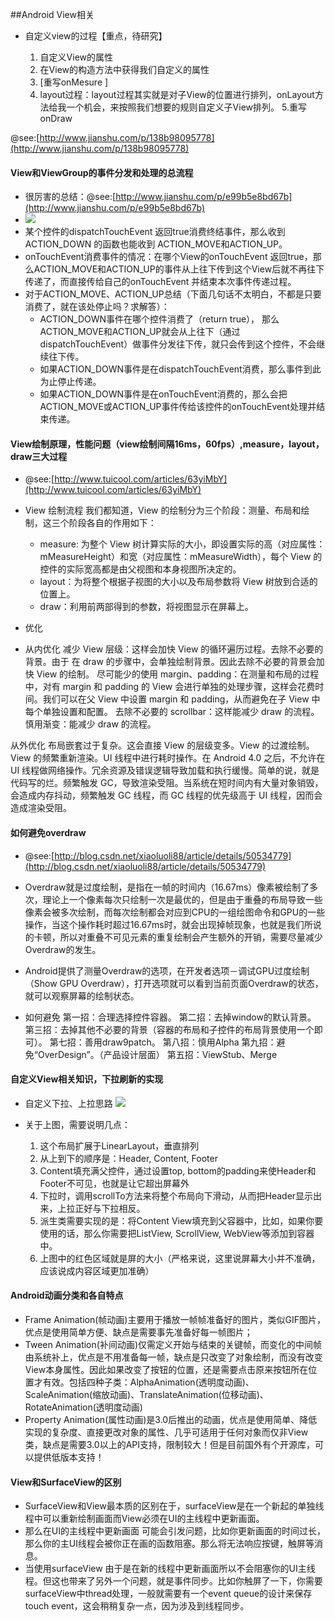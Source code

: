 ##Android View相关
*  自定义view的过程【重点，待研究】

	1. 自定义View的属性
	2. 在View的构造方法中获得我们自定义的属性
	3. [重写onMesure ]
	4. layout过程：layout过程其实就是对子View的位置进行排列，onLayout方法给我一个机会，来按照我们想要的规则自定义子View排列。
	5.重写onDraw

@see:[http://www.jianshu.com/p/138b98095778](http://www.jianshu.com/p/138b98095778)

#### View和ViewGroup的事件分发和处理的总流程
* 很厉害的总结：@see:[http://www.jianshu.com/p/e99b5e8bd67b](http://www.jianshu.com/p/e99b5e8bd67b)
* ![](http://upload-images.jianshu.io/upload_images/966283-b9cb65aceea9219b.png?imageMogr2/auto-orient/strip%7CimageView2/2/w/1240)
* 某个控件的dispatchTouchEvent 返回true消费终结事件，那么收到ACTION_DOWN 的函数也能收到 ACTION_MOVE和ACTION_UP。
* onTouchEvent消费事件的情况：在哪个View的onTouchEvent 返回true，那么ACTION_MOVE和ACTION_UP的事件从上往下传到这个View后就不再往下传递了，而直接传给自己的onTouchEvent 并结束本次事件传递过程。
* 对于ACTION_MOVE、ACTION_UP总结（下面几句话不太明白，不都是只要消费了，就在该处停止吗？求解答）：
	* ACTION_DOWN事件在哪个控件消费了（return true）， 那么ACTION_MOVE和ACTION_UP就会从上往下（通过dispatchTouchEvent）做事件分发往下传，就只会传到这个控件，不会继续往下传。
	* 如果ACTION_DOWN事件是在dispatchTouchEvent消费，那么事件到此为止停止传递。
	* 如果ACTION_DOWN事件是在onTouchEvent消费的，那么会把ACTION_MOVE或ACTION_UP事件传给该控件的onTouchEvent处理并结束传递。


#### View绘制原理，性能问题（view绘制间隔16ms，60fps）,measure，layout，draw三大过程
* @see:[http://www.tuicool.com/articles/63yiMbY](http://www.tuicool.com/articles/63yiMbY)
	
* View 绘制流程
我们都知道，View 的绘制分为三个阶段：测量、布局和绘制，这三个阶段各自的作用如下：
	* measure: 为整个 View 树计算实际的大小，即设置实际的高（对应属性：mMeasureHeight）和宽（对应属性：mMeasureWidth），每个 View 的控件的实际宽高都是由父视图和本身视图所决定的。
	* layout：为将整个根据子视图的大小以及布局参数将 View 树放到合适的位置上。
	* draw：利用前两部得到的参数，将视图显示在屏幕上。
			

* 优化
		
* 从内优化
减少 View 层级：这样会加快 View 的循环遍历过程。去除不必要的背景。由于 在 draw 的步骤中，会单独绘制背景。因此去除不必要的背景会加快 View 的绘制。
尽可能少的使用 margin、padding：在测量和布局的过程中，对有 margin 和 padding 的 View 会进行单独的处理步骤，这样会花费时间。我们可以在父 View 中设置 margin 和 padding，从而避免在子 View 中每个单独设置和配置。
去除不必要的 scrollbar：这样能减少 draw 的流程。
慎用渐变：能减少 draw 的流程。
			
从外优化
布局嵌套过于复杂。这会直接 View 的层级变多。View 的过渡绘制。
View 的频繁重新渲染。UI 线程中进行耗时操作。在 Android 4.0 之后，不允许在 UI 线程做网络操作。冗余资源及错误逻辑导致加载和执行缓慢。简单的说，就是代码写的烂。频繁触发 GC，导致渲染受阻。当系统在短时间内有大量对象销毁，会造成内存抖动，频繁触发 GC 线程，而 GC 线程的优先级高于 UI 线程，因而会造成渲染受阻。

#### 如何避免overdraw

* @see:[http://blog.csdn.net/xiaoluoli88/article/details/50534779](http://blog.csdn.net/xiaoluoli88/article/details/50534779)

* Overdraw就是过度绘制，是指在一帧的时间内（16.67ms）像素被绘制了多次，理论上一个像素每次只绘制一次是最优的，但是由于重叠的布局导致一些像素会被多次绘制，而每次绘制都会对应到CPU的一组绘图命令和GPU的一些操作，当这个操作耗时超过16.67ms时，就会出现掉帧现象，也就是我们所说的卡顿，所以对重叠不可见元素的重复绘制会产生额外的开销，需要尽量减少Overdraw的发生。
* Android提供了测量Overdraw的选项，在开发者选项－调试GPU过度绘制（Show GPU Overdraw），打开选项就可以看到当前页面Overdraw的状态，就可以观察屏幕的绘制状态。
	
* 如何避免
第一招：合理选择控件容器。
第二招：去掉window的默认背景。
第三招：去掉其他不必要的背景（容器的布局和子控件的布局背景使用一个即可）。
第七招：善用draw9patch。
第八招：慎用Alpha
第九招：避免“OverDesign”。（产品设计层面）
第五招：ViewStub、Merge

#### 自定义View相关知识，下拉刷新的实现

* 自定义下拉、上拉思路
![](http://img.blog.csdn.net/20131012144804468?watermark/2/text/aHR0cDovL2Jsb2cuY3Nkbi5uZXQvbGVlaG9uZzIwMDU=/font/5a6L5L2T/fontsize/400/fill/I0JBQkFCMA==/dissolve/70/gravity/SouthEast)
	
* 关于上图，需要说明几点：
	1. 这个布局扩展于LinearLayout，垂直排列
	2. 从上到下的顺序是：Header, Content, Footer
	3. Content填充满父控件，通过设置top, bottom的padding来使Header和Footer不可见，也就是让它超出屏幕外
	4. 下拉时，调用scrollTo方法来将整个布局向下滑动，从而把Header显示出来，上拉正好与下拉相反。
	5. 派生类需要实现的是：将Content View填充到父容器中，比如，如果你要使用的话，那么你需要把ListView, ScrollView, WebView等添加到容器中。
	6. 上图中的红色区域就是屏的大小（严格来说，这里说屏幕大小并不准确，应该说成内容区域更加准确）


#### Android动画分类和各自特点

* Frame Animation(帧动画)主要用于播放一帧帧准备好的图片，类似GIF图片，优点是使用简单方便、缺点是需要事先准备好每一帧图片；
* Tween Animation(补间动画)仅需定义开始与结束的关键帧，而变化的中间帧由系统补上，优点是不用准备每一帧，缺点是只改变了对象绘制，而没有改变View本身属性。因此如果改变了按钮的位置，还是需要点击原来按钮所在位置才有效。包括四种子类：AlphaAnimation(透明度动画)、ScaleAnimation(缩放动画)、TranslateAnimation(位移动画)、RotateAnimation(透明度动画)
* Property Animation(属性动画)是3.0后推出的动画，优点是使用简单、降低实现的复杂度、直接更改对象的属性、几乎可适用于任何对象而仅非View类，缺点是需要3.0以上的API支持，限制较大！但是目前国外有个开源库，可以提供低版本支持！

#### View和SurfaceView的区别
* SurfaceView和View最本质的区别在于，surfaceView是在一个新起的单独线程中可以重新绘制画面而View必须在UI的主线程中更新画面。 
* 那么在UI的主线程中更新画面 可能会引发问题，比如你更新画面的时间过长，那么你的主UI线程会被你正在画的函数阻塞。那么将无法响应按键，触屏等消息。 
* 当使用surfaceView 由于是在新的线程中更新画面所以不会阻塞你的UI主线程。但这也带来了另外一个问题，就是事件同步。比如你触屏了一下，你需要surfaceView中thread处理，一般就需要有一个event queue的设计来保存touch event，这会稍稍复杂一点，因为涉及到线程同步。 
